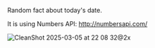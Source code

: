 Random fact about today's date.

It is using Numbers API: http://numbersapi.com/

![CleanShot 2025-03-05 at 22 08 32@2x](https://github.com/user-attachments/assets/22e83ffe-4e58-45b4-9543-6b4e25f03e18)
